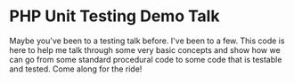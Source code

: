 # PHP Unit Testing Demo Talk

Maybe you've been to a testing talk before. I've been to a few. This code is here to help me talk through some very basic concepts and show how we can go from some standard procedural code to some code that is testable and tested. Come along for the ride!
